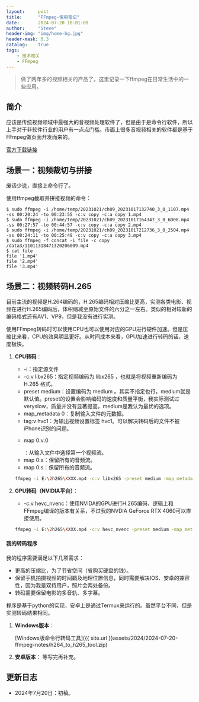 ```yaml
---
layout:     post
title:      "FFmpeg-使用笔记"
date:       2024-07-20 18:01:00
author:     "Steve"
header-img: "img/home-bg.jpg"
header-mask: 0.3
catalog:    true
tags:
    - 技术相关
    - FFmpeg
---
```


> 做了两年多的视频相关的产品了，这里记录一下ffmpeg在日常生活中的一些应用。

## 简介

应该是传统视频领域中最强大的音视频处理软件了，但是由于是命令行软件，所以上手对于非软件行业的用户有一点点门槛。市面上很多音视频相关的软件都是基于FFmpeg做页面开发而来的。

[官方下载链接](https://ffmpeg.org/download.html)

## 场景一：视频裁切与拼接

废话少说，直接上命令行了。

使用ffmpeg截取并拼接视频的命令：

```ssh
$ sudo ffmpeg -i /home/temp/20231021/ch09_20231017132740_3_0_1107.mp4 -ss 00:20:24 -to 00:23:55 -c:v copy -c:a copy 1.mp4
$ sudo ffmpeg -i /home/temp/20231021/ch09_20231017164347_3_0_6D08.mp4 -ss 00:27:57 -to 00:44:57 -c:v copy -c:a copy 2.mp4
$ sudo ffmpeg -i /home/temp/20231021/ch09_20231017212736_3_0_2504.mp4 -ss 00:24:11 -to 00:25:49 -c:v copy -c:a copy 3.mp4
$ sudo ffmpeg -f concat -i file -c copy /data3/11011318471320206009.mp4
$ cat file
file '1.mp4'
file '2.mp4'
file '3.mp4'
```

## 场景二：视频转码H.265

目前主流的视频是H.264编码的，H.265编码相对压缩比更高，实测各类电影、视频在进行H.265编码后，体积缩减至原始文件的六分之一左右。类似的相对较新的编码格式还有AV1、VP9，但是我没有进行实测。

使用FFmpeg转码时可以使用CPU也可以使用对应的GPU进行硬件加速。但是压缩比来看，CPU的效果明显更好。从时间成本来看，GPU加速进行转码的话，速度极快。

1. **CPU转码**：

   - -i：指定源文件
   - -c:v libx265：指定视频编码为 libx265 ，也就是将视频重新编码为 H.265 格式。
   - preset medium：设置编码为 medium 。其实不指定也行，medium就是默认值。preset的设置会影响编码的速度和质量平衡，我实际测试过veryslow，质量并没有显著提高，medium是我认为最优的选项。
   - map_metadata 0：复制输入文件的元数据。
   - tag:v hvc1：为输出视频设置标签 hvc1。可以解决转码后的文件不被iPhone识别的问题。
   - <p>map 0:v:0</p>：从输入文件中选择第一个视频流。
   - map 0:a：保留所有的音频流。
   - map 0:s：保留所有的音频流。

   ```bash
   ffmpeg -i E:\2h265\XXXX.mp4 -c:v libx265 -preset medium -map_metadata 0 -tag:v hvc1 -map 0:v:0 -map 0:a E:\2h265_output\XXXX.mp4
   ```

2. **GPU转码（NVIDIA平台）**：

   - -c:v hevc_nvenc：使用NVIDA的GPU进行H.265编码，逻辑上和FFmpeg编译的版本有关系，不过我的NVDIA GeForce RTX 4060可以直接使用。

   ```bash
   ffmpeg -i E:\2h265\XXXX.mp4 -c:v hevc_nvenc -preset medium -map_metadata 0 -tag:v hvc1 -map 0:v:0 -map 0:a E:\2h265_output\XXXX.mp4
   ```

#### 我的转码程序

我的程序需要满足以下几项需求：
- 更高的压缩比，为了节省空间（省购买硬盘的钱）。
- 保留手机拍摄视频的时间戳及地理位置信息，同时需要解决IOS、安卓的兼容性，因为我是双持用户，照片会两处备份。
- 转码需要保留电影的多音轨、多字幕。

程序是基于python的实现，安卓上是通过Termux来运行的。虽然平台不同，但是实测转码结果相同。

1. **Windows版本**：

   [Windows版命令行转码工具]({{ site.url }}assets/2024/2024-07-20-ffmpeg-notes/h264_to_h265_tool.zip)

2. **安卓版本**：
   等写完再补充。

## 更新日志
- 2024年7月20日：初稿。